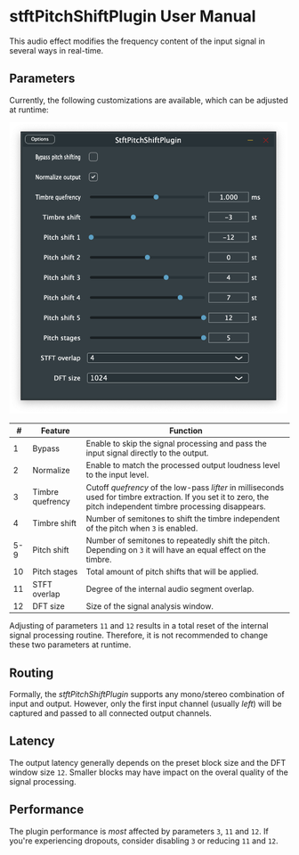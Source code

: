 # stftPitchShiftPlugin User Manual

This audio effect modifies the frequency content of the input signal in several ways in real-time.

## Parameters

Currently, the following customizations are available, which can be adjusted at runtime:

<img src="assets/screenshot.png" width="500">

| # | Feature | Function |
| - | ------- | -------- |
| 1 | Bypass | Enable to skip the signal processing and pass the input signal directly to the output. |
| 2 | Normalize | Enable to match the processed output loudness level to the input level. |
| 3 | Timbre quefrency | Cutoff _quefrency_ of the low-pass _lifter_ in milliseconds used for timbre extraction. If you set it to zero, the pitch independent timbre processing disappears. |
| 4 | Timbre shift | Number of semitones to shift the timbre independent of the pitch when `3` is enabled. |
| 5-9 | Pitch shift | Number of semitones to repeatedly shift the pitch. Depending on `3` it will have an equal effect on the timbre. |
| 10 | Pitch stages | Total amount of pitch shifts that will be applied. |
| 11 | STFT overlap | Degree of the internal audio segment overlap. |
| 12 | DFT size | Size of the signal analysis window. |

Adjusting of parameters `11` and `12` results in a total reset of the internal signal processing routine.
Therefore, it is not recommended to change these two parameters at runtime.

## Routing

Formally, the _stftPitchShiftPlugin_ supports any mono/stereo combination of input and output.
However, only the first input channel (usually _left_) will be captured and passed to all connected output channels.

## Latency

The output latency generally depends on the preset block size and the DFT window size `12`.
Smaller blocks may have impact on the overal quality of the signal processing.

## Performance

The plugin performance is _most_ affected by parameters `3`, `11` and `12`.
If you're experiencing dropouts, consider disabling `3` or reducing `11` and `12`.
